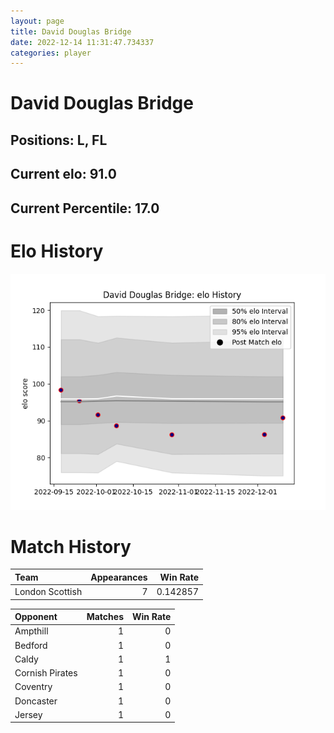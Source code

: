 ```yaml
---  
layout: page  
title: David Douglas Bridge  
date: 2022-12-14 11:31:47.734337  
categories: player  
---
```

# David Douglas Bridge

## Positions: L, FL

## Current elo: 91.0

## Current Percentile: 17.0

# Elo History


![elo history](history_DavidDouglasBridge.png)
# Match History


| Team            |   Appearances |   Win Rate |
|:----------------|--------------:|-----------:|
| London Scottish |             7 |   0.142857 |

| Opponent        |   Matches |   Win Rate |
|:----------------|----------:|-----------:|
| Ampthill        |         1 |          0 |
| Bedford         |         1 |          0 |
| Caldy           |         1 |          1 |
| Cornish Pirates |         1 |          0 |
| Coventry        |         1 |          0 |
| Doncaster       |         1 |          0 |
| Jersey          |         1 |          0 |